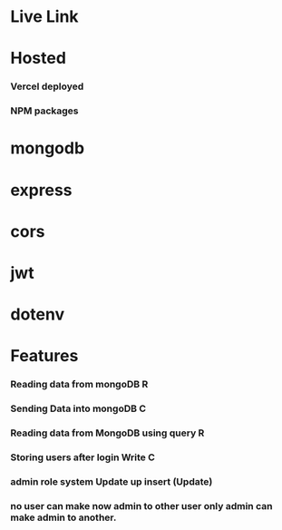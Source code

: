 # Live Link
#### 

# Hosted
### Vercel deployed

### NPM packages
# mongodb
# express
# cors
# jwt
# dotenv

#  Features
### Reading data from mongoDB R
### Sending Data into mongoDB C
### Reading data from MongoDB using query R
### Storing users after login Write C
### admin role system Update up insert (Update)
### no user can make now admin to other user only admin can make admin to another.

